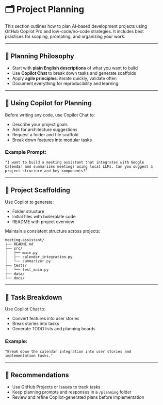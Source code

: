 # 🗂️ Project Planning

This section outlines how to plan AI-based development projects using GitHub Copilot Pro and low-code/no-code strategies. It includes best practices for scoping, prompting, and organizing your work.

---

## 🎯 Planning Philosophy

- Start with **plain English descriptions** of what you want to build
- Use **Copilot Chat** to break down tasks and generate scaffolds
- Apply **agile principles**: iterate quickly, validate often
- Document everything for reproducibility and learning

---

## 🧠 Using Copilot for Planning

Before writing any code, use Copilot Chat to:

- Describe your project goals
- Ask for architecture suggestions
- Request a folder and file scaffold
- Break down features into modular tasks

### Example Prompt:
```text
"I want to build a meeting assistant that integrates with Google Calendar and summarizes meetings using local LLMs. Can you suggest a project structure and key components?"
```

---

## 🧱 Project Scaffolding

Use Copilot to generate:
- Folder structure
- Initial files with boilerplate code
- README with project overview

Maintain a consistent structure across projects:
```
meeting-assistant/
├── README.md
├── src/
│   ├── main.py
│   ├── calendar_integration.py
│   └── summarizer.py
├── tests/
│   └── test_main.py
├── data/
└── docs/
```

---

## 📝 Task Breakdown

Use Copilot Chat to:
- Convert features into user stories
- Break stories into tasks
- Generate TODO lists and planning boards

### Example:
```text
"Break down the calendar integration into user stories and implementation tasks."
```

---

## 📌 Recommendations

- Use GitHub Projects or Issues to track tasks
- Keep planning prompts and responses in a `/planning` folder
- Review and refine Copilot-generated plans before implementation


